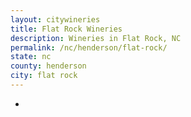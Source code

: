 ```yaml
---
layout: citywineries
title: Flat Rock Wineries
description: Wineries in Flat Rock, NC
permalink: /nc/henderson/flat-rock/
state: nc
county: henderson
city: flat rock
---
```

-

